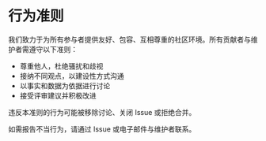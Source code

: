 # 行为准则

我们致力于为所有参与者提供友好、包容、互相尊重的社区环境。所有贡献者与维护者需遵守以下准则：

- 尊重他人，杜绝骚扰和歧视
- 接纳不同观点，以建设性方式沟通
- 以事实和数据为依据进行讨论
- 接受评审建议并积极改进

违反本准则的行为可能被移除讨论、关闭 Issue 或拒绝合并。

如需报告不当行为，请通过 Issue 或电子邮件与维护者联系。 